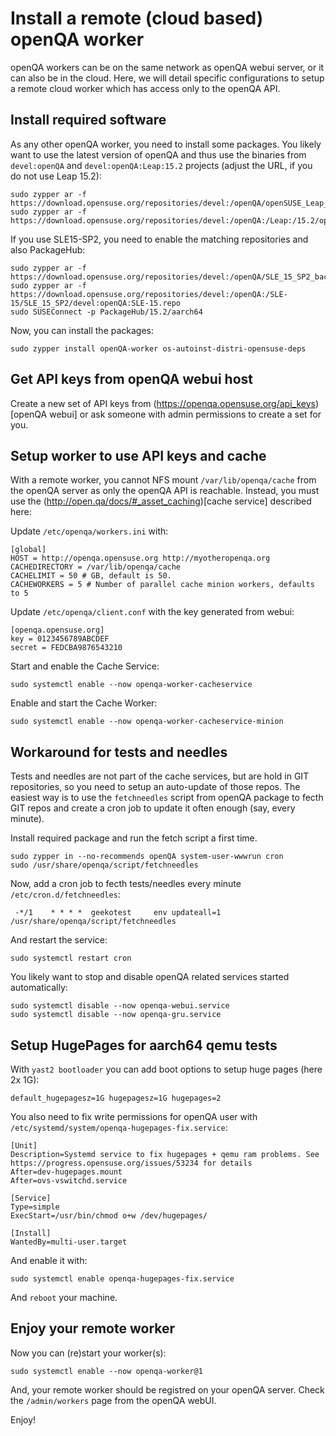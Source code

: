 # Install a remote (cloud based) openQA worker

openQA workers can be on the same network as openQA webui server, or it can also be in the cloud.
Here, we will detail specific configurations to setup a remote cloud worker which has access only to the openQA API.

## Install required software

As any other openQA worker, you need to install some packages.
You likely want to use the latest version of openQA and thus use the binaries from `devel:openQA` and `devel:openQA:Leap:15.2` projects (adjust the URL, if you do not use Leap 15.2):
```
sudo zypper ar -f https://download.opensuse.org/repositories/devel:/openQA/openSUSE_Leap_15.2/devel:openQA.repo
sudo zypper ar -f https://download.opensuse.org/repositories/devel:/openQA:/Leap:/15.2/openSUSE_Leap_15.2/devel:openQA:Leap:15.2.repo
```

If you use SLE15-SP2, you need to enable the matching repositories and also PackageHub:
```
sudo zypper ar -f https://download.opensuse.org/repositories/devel:/openQA/SLE_15_SP2_backports/devel:openQA.repo
sudo zypper ar -f https://download.opensuse.org/repositories/devel:/openQA:/SLE-15/SLE_15_SP2/devel:openQA:SLE-15.repo
sudo SUSEConnect -p PackageHub/15.2/aarch64
```

Now, you can install the packages:
```
sudo zypper install openQA-worker os-autoinst-distri-opensuse-deps
```


## Get API keys from openQA webui host

Create a new set of API keys from (https://openqa.opensuse.org/api_keys)[openQA webui] or ask someone with admin permissions to create a set for you.


## Setup worker to use API keys and cache

With a remote worker, you cannot NFS mount `/var/lib/openqa/cache` from the openQA server as only the openQA API is reachable. Instead, you must use the (http://open.qa/docs/#_asset_caching)[cache service] described here:

Update `/etc/openqa/workers.ini` with:

```
[global]
HOST = http://openqa.opensuse.org http://myotheropenqa.org
CACHEDIRECTORY = /var/lib/openqa/cache
CACHELIMIT = 50 # GB, default is 50.
CACHEWORKERS = 5 # Number of parallel cache minion workers, defaults to 5
```

Update `/etc/openqa/client.conf` with the key generated from webui:

```
[openqa.opensuse.org]
key = 0123456789ABCDEF
secret = FEDCBA9876543210
```

Start and enable the Cache Service:
```
sudo systemctl enable --now openqa-worker-cacheservice
```

Enable and start the Cache Worker:
```
sudo systemctl enable --now openqa-worker-cacheservice-minion
```


## Workaround for tests and needles

Tests and needles are not part of the cache services, but are hold in GIT repositories, so you need to setup an auto-update of those repos. The easiest way is to use the `fetchneedles` script from openQA package to fecth GIT repos and create a cron job to update it often enough (say, every minute).

Install required package and run the fetch script a first time.
```
sudo zypper in --no-recommends openQA system-user-wwwrun cron
sudo /usr/share/openqa/script/fetchneedles
```

Now, add a cron job to fecth tests/needles every minute `/etc/cron.d/fetchneedles`:
```
 -*/1    * * * *  geekotest     env updateall=1 /usr/share/openqa/script/fetchneedles
```

And restart the service:
```
sudo systemctl restart cron
```

You likely want to stop and disable openQA related services started automatically:
```
sudo systemctl disable --now openqa-webui.service
sudo systemctl disable --now openqa-gru.service
```

## Setup HugePages for aarch64 qemu tests
With `yast2 bootloader` you can add boot options to setup huge pages (here 2x 1G):
```
default_hugepagesz=1G hugepagesz=1G hugepages=2
```

You also need to fix write permissions for openQA user with `/etc/systemd/system/openqa-hugepages-fix.service`:
```
[Unit]
Description=Systemd service to fix hugepages + qemu ram problems. See https://progress.opensuse.org/issues/53234 for details
After=dev-hugepages.mount
After=ovs-vswitchd.service

[Service]
Type=simple
ExecStart=/usr/bin/chmod o+w /dev/hugepages/

[Install]
WantedBy=multi-user.target
```
And enable it with:
```
sudo systemctl enable openqa-hugepages-fix.service
```
And `reboot` your machine.


## Enjoy your remote worker


Now you can (re)start your worker(s):
```
sudo systemctl enable --now openqa-worker@1
```

And, your remote worker should be registred on your openQA server. Check the `/admin/workers` page from the openQA webUI.

Enjoy!
